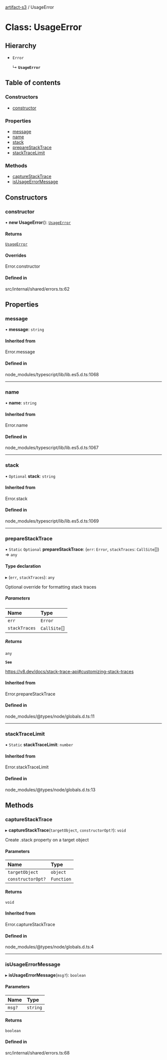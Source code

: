 [artifact-s3](../README.md) / UsageError

# Class: UsageError

## Hierarchy

- `Error`

  ↳ **`UsageError`**

## Table of contents

### Constructors

- [constructor](UsageError.md#constructor)

### Properties

- [message](UsageError.md#message)
- [name](UsageError.md#name)
- [stack](UsageError.md#stack)
- [prepareStackTrace](UsageError.md#preparestacktrace)
- [stackTraceLimit](UsageError.md#stacktracelimit)

### Methods

- [captureStackTrace](UsageError.md#capturestacktrace)
- [isUsageErrorMessage](UsageError.md#isusageerrormessage)

## Constructors

### constructor

• **new UsageError**(): [`UsageError`](UsageError.md)

#### Returns

[`UsageError`](UsageError.md)

#### Overrides

Error.constructor

#### Defined in

src/internal/shared/errors.ts:62

## Properties

### message

• **message**: `string`

#### Inherited from

Error.message

#### Defined in

node_modules/typescript/lib/lib.es5.d.ts:1068

___

### name

• **name**: `string`

#### Inherited from

Error.name

#### Defined in

node_modules/typescript/lib/lib.es5.d.ts:1067

___

### stack

• `Optional` **stack**: `string`

#### Inherited from

Error.stack

#### Defined in

node_modules/typescript/lib/lib.es5.d.ts:1069

___

### prepareStackTrace

▪ `Static` `Optional` **prepareStackTrace**: (`err`: `Error`, `stackTraces`: `CallSite`[]) => `any`

#### Type declaration

▸ (`err`, `stackTraces`): `any`

Optional override for formatting stack traces

##### Parameters

| Name | Type |
| :------ | :------ |
| `err` | `Error` |
| `stackTraces` | `CallSite`[] |

##### Returns

`any`

**`See`**

https://v8.dev/docs/stack-trace-api#customizing-stack-traces

#### Inherited from

Error.prepareStackTrace

#### Defined in

node_modules/@types/node/globals.d.ts:11

___

### stackTraceLimit

▪ `Static` **stackTraceLimit**: `number`

#### Inherited from

Error.stackTraceLimit

#### Defined in

node_modules/@types/node/globals.d.ts:13

## Methods

### captureStackTrace

▸ **captureStackTrace**(`targetObject`, `constructorOpt?`): `void`

Create .stack property on a target object

#### Parameters

| Name | Type |
| :------ | :------ |
| `targetObject` | `object` |
| `constructorOpt?` | `Function` |

#### Returns

`void`

#### Inherited from

Error.captureStackTrace

#### Defined in

node_modules/@types/node/globals.d.ts:4

___

### isUsageErrorMessage

▸ **isUsageErrorMessage**(`msg?`): `boolean`

#### Parameters

| Name | Type |
| :------ | :------ |
| `msg?` | `string` |

#### Returns

`boolean`

#### Defined in

src/internal/shared/errors.ts:68
